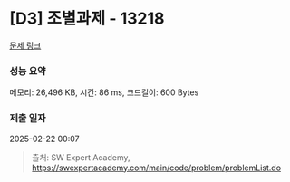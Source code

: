 # [D3] 조별과제 - 13218 

[문제 링크](https://swexpertacademy.com/main/code/problem/problemDetail.do?contestProbId=AXzjvCCq-PwDFASs) 

### 성능 요약

메모리: 26,496 KB, 시간: 86 ms, 코드길이: 600 Bytes

### 제출 일자

2025-02-22 00:07



> 출처: SW Expert Academy, https://swexpertacademy.com/main/code/problem/problemList.do